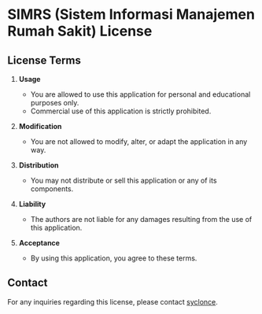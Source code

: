 # SIMRS (Sistem Informasi Manajemen Rumah Sakit) License

## License Terms

1. **Usage**
   - You are allowed to use this application for personal and educational purposes only.
   - Commercial use of this application is strictly prohibited.

2. **Modification**
   - You are not allowed to modify, alter, or adapt the application in any way.

3. **Distribution**
   - You may not distribute or sell this application or any of its components.

4. **Liability**
   - The authors are not liable for any damages resulting from the use of this application.

5. **Acceptance**
   - By using this application, you agree to these terms.

## Contact
For any inquiries regarding this license, please contact [syclonce](mailto:syclonce@gmail.com).
